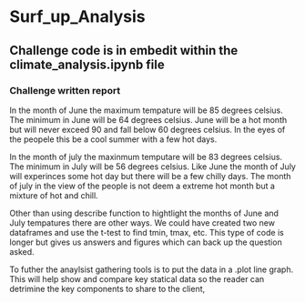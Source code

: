 # Surf_up_Analysis

## Challenge code is in embedit within the climate_analysis.ipynb file

### Challenge written report

In the month of June the maximum tempature will be 85 degrees celsius. The minimum in June will be 64 degrees celsius. June will be a hot month but will never exceed 90 and fall below 60 degrees celsius. In the eyes of the peopele this be a cool summer with a few hot days.

In the month of july the maxinmum temputare will be 83 degrees celsius. The minimum in July will be 56 degrees celsius. Like June the month of July will experinces some hot day but there will be a few chilly days. The month of july in the view of the people is not deem a extreme hot month but a mixture of hot and chill.

Other than using describe function to hightlight the months of June and July tempatures there are other ways. We could have created two new dataframes and use the t-test to find tmin, tmax, etc. This type of code is longer but gives us answers and figures which can back up the question asked.

To futher the anaylsist gathering tools is to put the data in a .plot line graph. This will help show and compare key statical data so the reader can detrimine the key components to share to the client,

